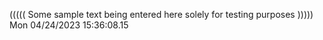 ((((( Some sample text being entered here solely for testing purposes ))))) Mon 04/24/2023 15:36:08.15
